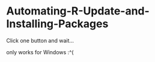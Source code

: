 # Automating-R-Update-and-Installing-Packages

Click one button and wait... 

only works for Windows :^( 

